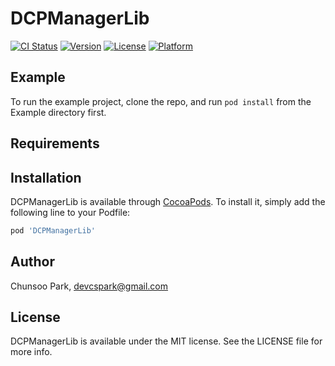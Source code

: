 # DCPManagerLib

[![CI Status](https://img.shields.io/travis/ChunsooPark/DCPManagerLib.svg?style=flat)](https://travis-ci.org/ChunsooPark/DCPManagerLib)
[![Version](https://img.shields.io/cocoapods/v/DCPManagerLib.svg?style=flat)](https://cocoapods.org/pods/DCPManagerLib)
[![License](https://img.shields.io/cocoapods/l/DCPManagerLib.svg?style=flat)](https://cocoapods.org/pods/DCPManagerLib)
[![Platform](https://img.shields.io/cocoapods/p/DCPManagerLib.svg?style=flat)](https://cocoapods.org/pods/DCPManagerLib)

## Example

To run the example project, clone the repo, and run `pod install` from the Example directory first.

## Requirements

## Installation

DCPManagerLib is available through [CocoaPods](https://cocoapods.org). To install
it, simply add the following line to your Podfile:

```ruby
pod 'DCPManagerLib'
```

## Author

Chunsoo Park, devcspark@gmail.com

## License

DCPManagerLib is available under the MIT license. See the LICENSE file for more info.
